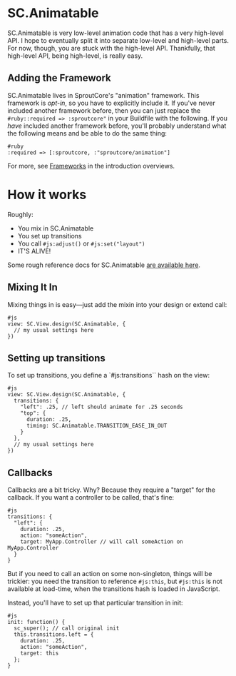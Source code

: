 SC.Animatable
=============

SC.Animatable is very low-level animation code that has a very high-level API. I hope to
eventually split it into separate low-level and high-level parts. For now, though, you
are stuck with the high-level API. Thankfully, that high-level API, being high-level,
is really easy.

Adding the Framework
--------------------
SC.Animatable lives in SproutCore's "animation" framework. This framework is _opt-in_, so you
have to explicitly include it. If you've never included another framework before, then you can
just replace the `#ruby::required => :sproutcore"` in your Buildfile with the following. If you
_have_ included another framework before, you'll probably understand what the following
means and be able to do the same thing:

    #ruby
    :required => [:sproutcore, :"sproutcore/animation"]

For more, see [Frameworks](../intro-overviews/frameworks.html) in the introduction overviews.


How it works
============
Roughly:

- You mix in SC.Animatable
- You set up transitions
- You call `#js:adjust()` or `#js:set("layout")`
- IT'S ALIVE!

Some rough reference docs for SC.Animatable [are available here](http://create.tpsitulsa.com/static/docs/symbols/SC.Animatable.html).

Mixing It In
------------
Mixing things in is easy—just add the mixin into your design or extend call:

    #js
    view: SC.View.design(SC.Animatable, {
      // my usual settings here
    })

Setting up transitions
----------------------
To set up transitions, you define a `#js:transitions`` hash on the view:

    #js
    view: SC.View.design(SC.Animatable, {
      transitions: {
        "left": .25, // left should animate for .25 seconds
        "top": {
          duration: .25,
          timing: SC.Animatable.TRANSITION_EASE_IN_OUT
        }
      },
      // my usual settings here
    })


Callbacks
---------
Callbacks are a bit tricky. Why? Because they require a "target" for the callback. If you want a controller to
be called, that's fine:

    #js
    transitions: {
      "left": {
        duration: .25,
        action: "someAction",
        target: MyApp.Controller // will call someAction on MyApp.Controller
      }
    }

But if you need to call an action on some non-singleton, things will be trickier: you need the transition to reference
`#js:this`, but `#js:this` is not available at load-time, when the transitions hash is loaded in JavaScript.

Instead, you'll have to set up that particular transition in init:

    #js
    init: function() {
      sc_super(); // call original init
      this.transitions.left = {
        duration: .25,
        action: "someAction",
        target: this
      };
    }
